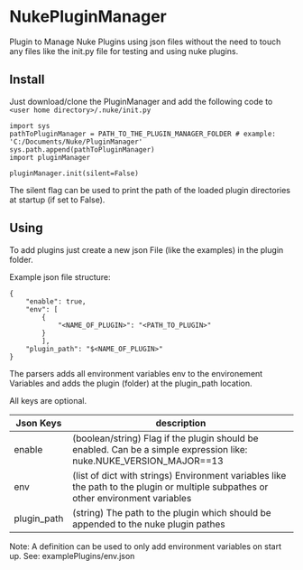 # NukePluginManager

Plugin to Manage Nuke Plugins using json files without the need to touch any files like the init.py file 
for testing and using nuke plugins.

## Install
Just download/clone the PluginManager and add the following code to ```<user home directory>/.nuke/init.py```

```
import sys
pathToPluginManager = PATH_TO_THE_PLUGIN_MANAGER_FOLDER # example: 'C:/Documents/Nuke/PluginManager'
sys.path.append(pathToPluginManager)
import pluginManager

pluginManager.init(silent=False)
```

The silent flag can be used to print the path of the loaded plugin directories at startup (if set to False).

## Using
To add plugins just create a new json File (like the examples) in the plugin folder.

Example json file structure:

```
{
	"enable": true,
	"env": [
		{
			"<NAME_OF_PLUGIN>": "<PATH_TO_PLUGIN>"
		}
		],
	"plugin_path": "$<NAME_OF_PLUGIN>"
}
```

The parsers adds all environment variables env to the environement Variables and adds the plugin (folder) at the plugin_path location.

All keys are optional.


| Json Keys  | description |
| --- | --- |
| enable  | (boolean/string) Flag if the plugin should be enabled. Can be a simple expression like: nuke.NUKE_VERSION_MAJOR==13 |
| env  | (list of dict with strings) Environment variables like the path to the plugin or multiple subpathes or other environment variables |
| plugin_path  | (string) The path to the plugin which should be appended to the nuke plugin pathes |

Note: A definition can be used to only add environment variables on start up. See: examplePlugins/env.json
